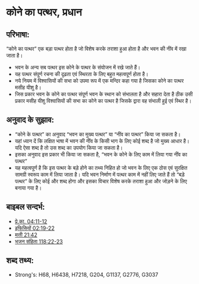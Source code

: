 # कोने का पत्थर, प्रधान #

## परिभाषा: ##

“कोने का पत्थर” एक बड़ा पत्थर होता है जो विशेष करके तराशा हुआ होता है और भवन की नींव में रखा जाता है। 

* भवन के अन्य सब पत्थर इस कोने के पत्थर के संयोजन में रखे जाते हैं।
* यह पत्थर संपूर्ण रचना की दृढ़ता एवं स्थिरता के लिए बहुत महत्वपूर्ण होता है।
* नये नियम में विश्वासियों की सभा को उपमा रूप में एक मन्दिर कहा गया है जिसका कोने का पत्थर मसीह यीशु है।
* जिस प्रकार भवन के कोने का पत्थर संपूर्ण भवन के स्थान को संभालता है और सहारा देता है ठीक उसी प्रकार मसीह यीशु विश्वासियों की सभा का कोने का पत्थर है जिसके द्वारा वह संभाली हुई एवं स्थिर है।

## अनुवाद के सुझाव: ##

* “कोने के पत्थर” का अनुवाद “भवन का मुख्य पत्थर” या “नींव का पत्थर” किया जा सकता है।
* यहां ध्यान दें कि लक्षित भाषा में भवन की नींव के किसी भाग के लिए कोई शब्द है जो मुख्य आधार है। यदि ऐसा शब्द है तो उस शब्द का उपयोग किया जा सकता है।
* इसका अनुवाद इस प्रकार भी किया जा सकता है, “भवन के कोने के लिए काम में लिया गया नींव का पत्थर”
* यह महत्वपूर्ण है कि इस पत्थर के बड़े होने का तथ्य निहित हो जो भवन के लिए एक ठोस एवं सुरक्षित सामग्री स्वरूप काम में लिया जाता है। यदि भवन निर्माण में पत्थर काम में नहीं लिए जाते हैं तो “बड़े पत्थर” के लिए कोई और शब्द होगा और इसका विचार विशेष करके तराशा हुआ और जोड़ने के लिए बनाया गया है।

## बाइबल सन्दर्भ: ##

* [प्रे.का. 04:11-12](rc://hi/tn/help/act/04/11)
* [इफिसियों 02:19-22](rc://hi/tn/help/eph/02/19)
* [मत्ती 21:42](rc://hi/tn/help/mat/21/42)
* [भजन संहिता 118:22-23](rc://hi/tn/help/psa/118/022)


## शब्द तथ्य: ##

* Strong's: H68, H6438, H7218, G204, G1137, G2776, G3037
